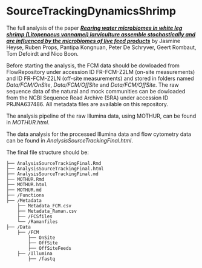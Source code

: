 # SourceTrackingDynamicsShrimp

The full analysis of the paper [***Rearing water microbiomes in white leg shrimp (Litopenaeus vannamei) larviculture assemble stochastically and are influenced by the microbiomes of live feed products***](https://github.com/jeheyse/SourceTrackingDynamicsShrimp) by Jasmine Heyse, Ruben Props, Pantipa Kongnuan, Peter De Schryver, Geert Rombaut, Tom Defoirdt and Nico Boon.

Before starting the analysis, the FCM data should be dowloaded from FlowRepository under accession ID FR-FCM-Z2LM (on-site measurements) and ID FR-FCM-Z2LN (off-site measurements) and stored in folders named _Data/FCM/OnSite_, _Data/FCM/OffSite_ and _Data/FCM/OffSite_. The raw sequence data of the natural and mock communities can be dowloaded from the NCBI Sequence Read Archive (SRA) under accession ID PRJNA637486. All metadata files are available on this repository.

The analysis pipeline of the raw Illumina data, using MOTHUR, can be found in _MOTHUR.html_. 

The data analysis for the processed Illumina data and flow cytometry data can be found in _AnalysisSourceTrackingFinal.html_.

The final file structure should be: 

```
├── AnalysisSourceTrackingFinal.Rmd
├── AnalysisSourceTrackingFinal.html
├── AnalysisSourceTrackingFinal.md
├── MOTHUR.Rmd
├── MOTHUR.html
├── MOTHUR.md
├── /Functions
├── /Metadata
    ├── Metadata_FCM.csv
    ├── Metadata_Raman.csv
    ├── /FCSfiles
    └── /Ramanfiles
├── /Data
    ├── /FCM
	    ├── OnSite
	    ├── OffSite
	    ├── OffSiteFeeds
    ├── /Illumina
	    ├── /fastq
```